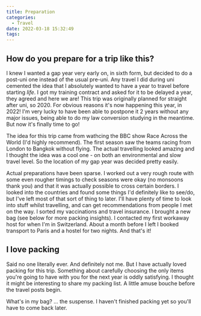 ```yaml
---
title: Preparation
categories:
  - Travel
date: 2022-03-18 15:32:49
tags:
---
```

##
## How do you prepare for a trip like this?
I knew I wanted a gap year very early on, in sixth form, but decided to do a post-uni one instead of the usual pre-uni. Any travel I did during uni cemented the idea that I absolutely wanted to have a year to travel before starting *life*. I got my training contract and asked for it to be delayed a year, they agreed and here we are! This trip was originally planned for straight after uni, so 2020. For obvious reasons it's now happening this year, in 2022! I'm very lucky to have been able to postpone it 2 years without any major issues, being able to do my law conversion studying in the meantime. But now it's finally time to go!

The idea for this trip came from wathcing the BBC show Race Across the World (I'd highly recommend). The first season saw the teams racing from London to Bangkok without flying. The actual travelling looked amazing and I thought the idea was a cool one - on both an environmental and slow travel level. So the location of my gap year was decided pretty easily.

Actual preparations have been sparse. I worked out a very rough route with some even rougher timings to check seasons were okay (no monsoons thank you) and that it was actually possible to cross certain borders. I looked into the countries and found some things I'd definitely like to see/do, but I've left most of that sort of thing to later. I'll have plenty of time to look into stuff whilst travelling, and can get recommendations from people I met on the way. I sorted my vaccinations and travel insurance. I brought a new bag (see below for more packing insights). I contacted my first workaway host for when I'm in Switzerland. About a month before I left I booked transport to Paris and a hostel for two nights. And that's it!

## I love packing
Said no one literally ever. And definitely not me. But I have actually loved packing for this trip. Something about carefully choosing the only items you're going to have with you for the next year is oddly satisfying. I thought it might be interesting to share my packing list. A little amuse bouche before the travel posts begin.

What's in my bag?
 ... the suspense. I haven't finished packing yet so you'll have to come back later.
